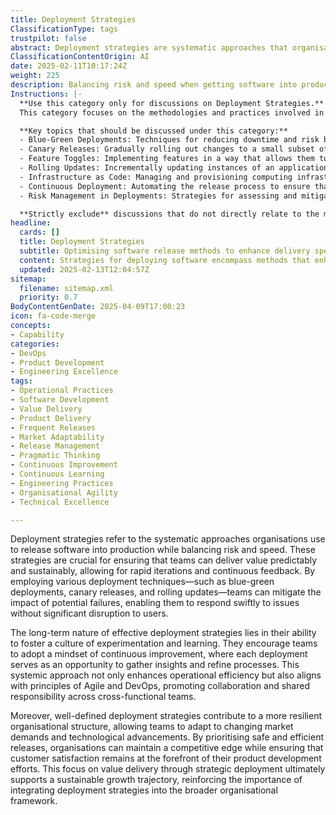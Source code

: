 ```yaml
---
title: Deployment Strategies
ClassificationType: tags
trustpilot: false
abstract: Deployment strategies are systematic approaches that organisations utilise to release software into production, balancing the need for speed with risk management. These strategies are essential for enabling teams to deliver value in a predictable and sustainable manner, facilitating rapid iterations and continuous feedback. Techniques such as blue-green deployments, canary releases, and rolling updates help mitigate the impact of potential failures, allowing teams to address issues swiftly without causing significant disruption to users. The effectiveness of deployment strategies lies in their capacity to cultivate a culture of experimentation and learning, encouraging continuous improvement where each deployment provides insights for refining processes. This approach enhances operational efficiency and aligns with Agile and DevOps principles, fostering collaboration and shared responsibility among cross-functional teams. Furthermore, well-defined deployment strategies contribute to a resilient organisational structure, enabling teams to adapt to evolving market demands and technological changes. By prioritising safe and efficient releases, organisations can maintain a competitive advantage while ensuring customer satisfaction remains central to their product development efforts. Ultimately, the integration of deployment strategies into the broader organisational framework supports sustainable growth and reinforces the importance of delivering value through strategic software releases.
ClassificationContentOrigin: AI
date: 2025-02-11T10:17:24Z
weight: 225
description: Balancing risk and speed when getting software into production.
Instructions: |-
  **Use this category only for discussions on Deployment Strategies.**  
  This category focuses on the methodologies and practices involved in effectively deploying software into production while managing the associated risks and optimising for speed. It encompasses various strategies that aim to ensure smooth transitions from development to live environments, facilitating continuous delivery and integration.

  **Key topics that should be discussed under this category:**
  - Blue-Green Deployments: Techniques for reducing downtime and risk by maintaining two identical production environments.
  - Canary Releases: Gradually rolling out changes to a small subset of users before a full-scale deployment to monitor performance and impact.
  - Feature Toggles: Implementing features in a way that allows them to be turned on or off without deploying new code.
  - Rolling Updates: Incrementally updating instances of an application to ensure availability and reduce the risk of failure.
  - Infrastructure as Code: Managing and provisioning computing infrastructure through machine-readable definition files, enhancing deployment consistency.
  - Continuous Deployment: Automating the release process to ensure that every change that passes automated tests is deployed to production.
  - Risk Management in Deployments: Strategies for assessing and mitigating risks associated with software releases.

  **Strictly exclude** discussions that do not directly relate to the methodologies of deploying software, such as general software development practices, project management techniques unrelated to deployment, or theoretical discussions that do not provide actionable insights into deployment strategies.
headline:
  cards: []
  title: Deployment Strategies
  subtitle: Optimising software release methods to enhance delivery speed while minimising potential risks.
  content: Strategies for deploying software encompass methods that enhance the speed of delivery while effectively managing associated risks. Posts should explore techniques such as continuous integration, automated testing, release planning, and feedback loops, emphasising the importance of adaptability and responsiveness in dynamic environments.
  updated: 2025-02-13T12:04:57Z
sitemap:
  filename: sitemap.xml
  priority: 0.7
BodyContentGenDate: 2025-04-09T17:00:23
icon: fa-code-merge
concepts:
- Capability
categories:
- DevOps
- Product Development
- Engineering Excellence
tags:
- Operational Practices
- Software Development
- Value Delivery
- Product Delivery
- Frequent Releases
- Market Adaptability
- Release Management
- Pragmatic Thinking
- Continuous Improvement
- Continuous Learning
- Engineering Practices
- Organisational Agility
- Technical Excellence

---
```

Deployment strategies refer to the systematic approaches organisations use to release software into production while balancing risk and speed. These strategies are crucial for ensuring that teams can deliver value predictably and sustainably, allowing for rapid iterations and continuous feedback. By employing various deployment techniques—such as blue-green deployments, canary releases, and rolling updates—teams can mitigate the impact of potential failures, enabling them to respond swiftly to issues without significant disruption to users.

The long-term nature of effective deployment strategies lies in their ability to foster a culture of experimentation and learning. They encourage teams to adopt a mindset of continuous improvement, where each deployment serves as an opportunity to gather insights and refine processes. This systemic approach not only enhances operational efficiency but also aligns with principles of Agile and DevOps, promoting collaboration and shared responsibility across cross-functional teams.

Moreover, well-defined deployment strategies contribute to a more resilient organisational structure, allowing teams to adapt to changing market demands and technological advancements. By prioritising safe and efficient releases, organisations can maintain a competitive edge while ensuring that customer satisfaction remains at the forefront of their product development efforts. This focus on value delivery through strategic deployment ultimately supports a sustainable growth trajectory, reinforcing the importance of integrating deployment strategies into the broader organisational framework.
